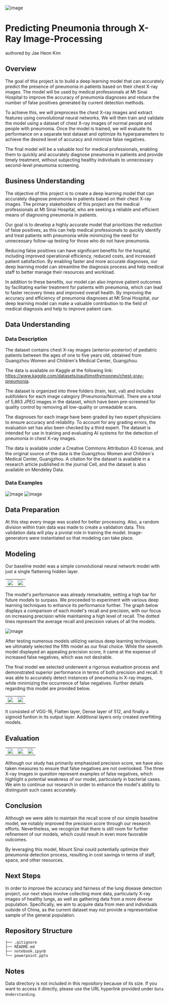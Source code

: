 ![image](https://user-images.githubusercontent.com/122312679/229404999-3ff3b489-8e94-4416-945c-512ae2f80ec7.png)

# Predicting Pneumonia through X-Ray Image-Processing
authored by Jae Heon Kim

## Overview


The goal of this project is to build a deep learning model that can accurately predict the presence of pneumonia in patients based on their chest X-ray images. The model will be used by medical professionals at Mt Sinai Hospital to improve the accuracy of pneumonia diagnoses and reduce the number of false positives generated by current detection methods.

To achieve this, we will preprocess the chest X-ray images and extract features using convolutional neural networks. We will then train and validate the model using a dataset of chest X-ray images of normal people and people with pneumonia. Once the model is trained, we will evaluate its performance on a separate test dataset and optimize its hyperparameters to achieve the desired level of accuracy and minimize false negatives.

The final model will be a valuable tool for medical professionals, enabling them to quickly and accurately diagnose pneumonia in patients and provide timely treatment, without subjecting healthy individuals to unnecessary second-level pneumonia screening.

## Business Understanding
The objective of this project is to create a deep learning model that can accurately diagnose pneumonia in patients based on their chest X-ray images. The primary stakeholders of this project are the medical professionals at Mt Sinai Hospital, who are seeking a reliable and efficient means of diagnosing pneumonia in patients.

Our goal is to develop a highly accurate model that prioritizes the reduction of false positives, as this can help medical professionals to quickly identify and treat patients with pneumonia while minimizing the need for unnecessary follow-up testing for those who do not have pneumonia.

Reducing false positives can have significant benefits for the hospital, including improved operational efficiency, reduced costs, and increased patient satisfaction. By enabling faster and more accurate diagnoses, our deep learning model can streamline the diagnosis process and help medical staff to better manage their resources and workload.

In addition to these benefits, our model can also improve patient outcomes by facilitating earlier treatment for patients with pneumonia, which can lead to faster recovery times and improved overall health. By improving the accuracy and efficiency of pneumonia diagnoses at Mt Sinai Hospital, our deep learning model can make a valuable contribution to the field of medical diagnosis and help to improve patient care.

## Data Understanding
### Data Description
The dataset contains chest X-ray images (anterior-posterior) of pediatric patients between the ages of one to five years old, obtained from Guangzhou Women and Children's Medical Center, Guangzhou.

The data is available on Kaggle at the following link: https://www.kaggle.com/datasets/paultimothymooney/chest-xray-pneumonia.

The dataset is organized into three folders (train, test, val) and includes subfolders for each image category (Pneumonia/Normal). There are a total of 5,863 JPEG images in the dataset, which have been pre-screened for quality control by removing all low-quality or unreadable scans.

The diagnoses for each image have been graded by two expert physicians to ensure accuracy and reliability. To account for any grading errors, the evaluation set has also been checked by a third expert. The dataset is intended for use in training and evaluating AI systems for the detection of pneumonia in chest X-ray images.

The data is available under a Creative Commons Attribution 4.0 license, and the original source of the data is the Guangzhou Women and Children's Medical Center, Guangzhou. A citation for the dataset is available in a research article published in the journal Cell, and the dataset is also available on Mendeley Data.

### Data Examples
![image](https://user-images.githubusercontent.com/122312679/229408222-5fd79415-4f45-4a82-a8b0-cfc0edc491d5.png)
![image](https://user-images.githubusercontent.com/122312679/229408257-b249171f-36c8-4cb7-840d-9184dfa76b2a.png)

## Data Preparation
At this step every image was scaled for better processing. Also, a random division within train data was made to create a validation data. This validation data will play a pivotal role in training the model. Image-generators were instantiated so that modeling can take place.

## Modeling
Our baseline model was a simple convolutional neural network model with just a single flattening hidden layer.
<table>
  <tr>
    <td><img src="https://user-images.githubusercontent.com/122312679/229409683-ba5cdd0a-9226-4035-bb91-1f6adba99471.png"></td>
    <td><img src="https://user-images.githubusercontent.com/122312679/229409709-93e21d9b-cd45-4ec2-9e64-c99ddcf93937.png"></td>
  </tr>
</table>

The model's performance was already remarkable, setting a high bar for future models to surpass. We proceeded to experiment with various deep learning techniques to enhance its performance further. The graph below displays a comparison of each model's recall and precision, with our focus on increasing precision while maintaining a high level of recall. The dotted lines represent the average recall and precision values of all the models.

![image](https://user-images.githubusercontent.com/122312679/229422291-80fbf780-119a-43bc-863e-76c7ca00b280.png)

After testing numerous models utilizing various deep learning techniques, we ultimately selected the fifth model as our final choice. While the seventh model displayed an appealing precision score, it came at the expense of increased false negatives, which was not desirable.

The final model we selected underwent a rigorous evaluation process and demonstrated superior performance in terms of both precision and recall. It was able to accurately detect instances of pneumonia in X-ray images, while minimizing the occurrence of false negatives. Further details regarding this model are provided below.

<table>
  <tr>
    <td><img src="https://user-images.githubusercontent.com/122312679/229422599-028b7df6-e6c1-42f8-97c2-0cb4945989e1.png"></td>
    <td><img src="https://user-images.githubusercontent.com/122312679/229422637-7534ccf6-1d87-46ab-9d21-088037ca517e.png"></td>
  </tr>
</table>

It consisted of VGG-16, Flatten layer, Dense layer of 512, and finally a sigmoid funtion in its output layer. Additional layers only created overfitting models.

## Evaluation

<table>
  <tr>
    <td><img src="https://user-images.githubusercontent.com/122312679/229422944-51962aa1-dee6-4a8c-938e-6ea7414ee84f.png"></td>
    <td><img src="https://user-images.githubusercontent.com/122312679/229422976-29f4af6c-0639-4115-92e6-6a86276989c4.png"></td>
    <td><img src="https://user-images.githubusercontent.com/122312679/229422998-a8177c85-3d1b-44f4-bf4e-5aaad832ab25.png"></td>
  </tr>
</table>

Although our study has primarily emphasized precision score, we have also taken measures to ensure that false negatives are not overlooked. The three X-ray images in question represent examples of false negatives, which highlight a potential weakness of our model, particularly in bacterial cases. We aim to continue our research in order to enhance the model's ability to distinguish such cases accurately.

## Conclusion
Although we were able to maintain the recall score of our simple baseline model, we notably improved the precision score through our research efforts. Nevertheless, we recognize that there is still room for further refinement of our models, which could result in even more favorable outcomes.

By leveraging this model, Mount Sinai could potentially optimize their pneumonia detection process, resulting in cost savings in terms of staff, space, and other resources.

## Next Steps
In order to improve the accuracy and fairness of the lung disease detection project, our next steps involve collecting more data, particularly X-ray images of healthy lungs, as well as gathering data from a more diverse population. Specifically, we aim to acquire data from men and individuals outside of China, as the current dataset may not provide a representative sample of the general population.

## Repository Structure
```
├── .gitignore
├── README.md
├── notebook.ipynb
└── powerpoint.pptx
```

## Notes
Data directory is not included in this repository because of its size. If you want to access it directly, please use the URL hyperlink provided under `Data Understanding`.
